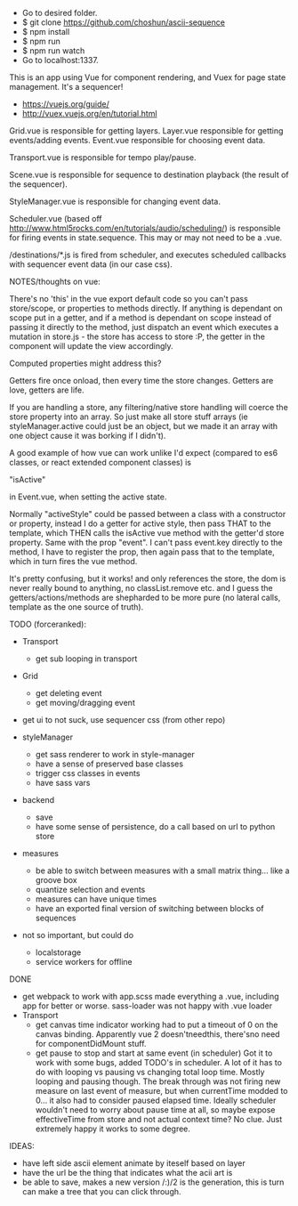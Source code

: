 - Go to desired folder.
- $ git clone https://github.com/choshun/ascii-sequence
- $ npm install
- $ npm run
- $ npm run watch
- Go to localhost:1337.

This is an app using Vue for component rendering, and Vuex for page state management. It's a sequencer!
- https://vuejs.org/guide/
- http://vuex.vuejs.org/en/tutorial.html

Grid.vue is responsible for getting layers.
Layer.vue responsible for getting events/adding events.
Event.vue responsible for choosing event data.

Transport.vue is responsible for tempo play/pause.

Scene.vue is responsible for sequence to destination playback (the result of the sequencer).

StyleManager.vue is responsible for changing event data.

Scheduler.vue (based off http://www.html5rocks.com/en/tutorials/audio/scheduling/) is responsible for firing events in state.sequence. This may or may not need to be a .vue.

/destinations/*.js is fired from scheduler, and executes scheduled callbacks with sequencer event data (in our case css).

NOTES/thoughts on vue:

There's no 'this' in the vue export default code so you can't pass store/scope, or properties to methods directly. If anything is dependant on scope put in a getter, and if a method is dependant on scope instead of passing it directly to the method, just dispatch an event which executes a mutation in store.js - the store has access to store :P, the getter in the component will update the view accordingly.

Computed properties might address this?

Getters fire once onload, then every time the store changes. Getters are love, getters are life.

If you are handling a store, any filtering/native store handling will coerce the store property into an array. So just make all store stuff arrays (ie styleManager.active could just be an object, but we made it an array with one object cause it was borking if I didn't).

A good example of how vue can work unlike I'd expect (compared to es6 classes, or react extended component classes) is

"isActive"

in Event.vue,
when setting the active state.

Normally "activeStyle" could be passed between a class with a constructor or property, instead I do a getter for active style, then pass THAT to the template, which THEN calls the isActive vue method with the getter'd store property. Same with the prop "event". I can't pass event.key directly to the method, I have to register the prop, then again pass that to the template, which in turn fires the vue method.

It's pretty confusing, but it works! and only references the store, the dom is never really bound to anything, no classList.remove etc. and I guess the getters/actions/methods are shepharded to be more pure (no lateral calls, template as the one source of truth).

TODO (forceranked):
- Transport
	- get sub looping in transport
- Grid
	- get deleting event
	- get moving/dragging event
- get ui to not suck, use sequencer css (from other repo)
- styleManager
	- get sass renderer to work in style-manager
	- have a sense of preserved base classes
	- trigger css classes in events
	- have sass vars
- backend
	- save
	- have some sense of persistence, do a call based on url to python store
- measures
	- be able to switch between measures with a small matrix thing... like a groove box
	- quantize selection and events
	- measures can have unique times
	- have an exported final version of switching between blocks of sequences

- not so important, but could do
	- localstorage
	- service workers for offline

DONE
- get webpack to work with app.scss
made everything a .vue, including app for better or worse. sass-loader was not happy with .vue loader
- Transport
	- get canvas time indicator working
	had to put a timeout of 0 on the canvas binding. Apparently vue 2 doesn'tneedthis, there'sno need for componentDidMount stuff.
	- get pause to stop and start at same event (in scheduler)
	Got it to work with some bugs, added TODO's in scheduler. A lot of it has to do with looping vs pausing vs changing total loop time. Mostly looping and pausing though. The break through was not firing new measure on last event of measure, but when currentTime modded to 0... it also had to consider paused elapsed time.
	Ideally scheduler wouldn't need to worry about pause time at all, so maybe expose effectiveTime from store and not actual context time? No clue. Just extremely happy it works to some degree.

IDEAS:
- have left side ascii element animate by iteself based on layer
- have the url be the thing that indicates what the acii art is
- be able to save, makes a new version /:)/2 is the generation, this is turn can make a tree that you can click through.